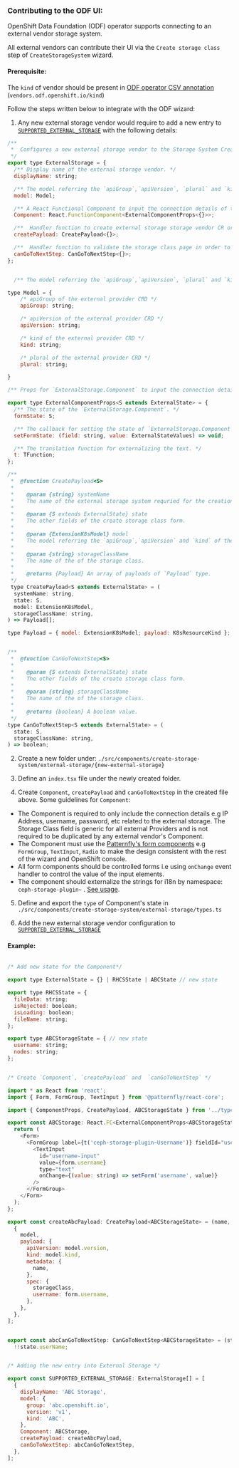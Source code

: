 ### Contributing to the ODF UI:


OpenShift Data Foundation (ODF) operator supports connecting to an external vendor storage system.

All external vendors can contribute their UI via the `Create storage class` step of `CreateStorageSystem` wizard.

#### Prerequisite:

The `kind` of vendor should be present in [ODF operator CSV annotation](https://github.com/red-hat-storage/odf-operator/blob/405c2af1266fa11b53441dc3d4a329d330c999f5/config/manifests/bases/odf-operator.clusterserviceversion.yaml#L15) (`vendors.odf.openshift.io/kind`)

Follow the steps written below to integrate with the ODF wizard:


1. Any new external storage vendor would require to add a new entry to  [`SUPPORTED_EXTERNAL_STORAGE`](https://github.com/openshift/console/blob/master/frontend/packages/ceph-storage-plugin/src/components/create-storage-system/external-storage/index.ts) with the following details:
```js
/**
 *  Configures a new external storage vendor to the Storage System Creation wizard.
 */
export type ExternalStorage = {
  /** Display name of the external storage vendor. */
  displayName: string;

  /** The model referring the `apiGroup`,`apiVersion`, `plural` and `kind` of the external storage vendor's CRD. */
  model: Model;

  /** A React Functional Component to input the connection details of the external storage vendor. */
  Component: React.FunctionComponent<ExternalComponentProps<{}>>;

  /**  Handler function to create external storage storage vendor CR or resources. */
  createPayload: CreatePayload<{}>;

  /**  Handler function to validate the storage class page in order to move to the next step of wizard */
  canGoToNextStep: CanGoToNextStep<{}>;
};

```

```js

  /** The model referring the `apiGroup`,`apiVersion`, `plural` and `kind` of the external storage vendor's CRD. */

type Model = {
    /* apiGroup of the external provider CRD */
    apiGroup: string;

    /* apiVersion of the external provider CRD */
    apiVersion: string;

    /* kind of the external provider CRD */
    kind: string;

    /* plural of the external provider CRD */
    plural: string;

}

/** Props for `ExternalStorage.Component` to input the connection details of the external storage vendor. */

export type ExternalComponentProps<S extends ExternalState> = {
  /** The state of the `ExternalStorage.Component`. */
  formState: S;

  /** The callback for setting the state of `ExternalStorage.Component` */
  setFormState: (field: string, value: ExternalStateValues) => void;

  /** The translation function for externalizing the text. */
  t: TFunction;
};

```

```js
/**
 *  @function CreatePayload<S>
 *
 *    @param {string} systemName
 *    The name of the external storage system requried for the creation of the external custom resource.
 *
 *    @param {S extends ExternalState} state
 *    The other fields of the create storage class form.
 *
 *    @param {ExtensionK8sModel} model
 *    The model referring the `apiGroup`,`apiVersion` and `kind` of the external storage vendor's CRD.
 *
 *    @param {string} storageClassName
 *    The name of the of the storage class.
 *
 *    @returns {Payload} An array of payloads of `Payload` type.
 */
 type CreatePayload<S extends ExternalState> = (
  systemName: string,
  state: S,
  model: ExtensionK8sModel,
  storageClassName: string,
) => Payload[];

type Payload = { model: ExtensionK8sModel; payload: K8sResourceKind };

```

```js 

/**
 *  @function CanGoToNextStep<S>
 *
 *    @param {S extends ExternalState} state
 *    The other fields of the create storage class form.
 *
 *    @param {string} storageClassName
 *    The name of the of the storage class.
 *
 *    @returns {boolean} A boolean value.
 */
type CanGoToNextStep<S extends ExternalState> = (
  state: S,
  storageClassName: string,
) => boolean;

```
     
2. Create a new folder under: `./src/components/create-storage-system/external-storage/{new-external-storage}`

3. Define an `index.tsx` file under the newly created folder. 

4. Create `Component`, `createPayload` and  `canGoToNextStep` in the created file above. Some guidelines for `Component`:

* The Component is required to only include the connection details e.g IP Address, username, password, etc related to the external storage. The Storage Class field is generic for all external Providers and is not required to be duplicated by any external vendor's Component.
* The Component must use the [Patternfly's form components](https://www.patternfly.org/v4/components/form) e.g `FormGroup`, `TextInput`, `Radio` to make the design consistent with the rest of the wizard and OpenShift console.
* All form components should be controlled forms i.e using `onChange` event handler to control the value of the input elements.
* The component should externalize the strings for i18n by namespace: `ceph-storage-plugin~`  . [See usage](https://github.com/openshift/console/blob/master/frontend/packages/ceph-storage-plugin/src/components/modals/block-pool-modal/create-block-pool-modal.tsx#L36).

5. Define and export the `type` of Component's state in `./src/components/create-storage-system/external-storage/types.ts`

6. Add the new external storage vendor configuration to [`SUPPORTED_EXTERNAL_STORAGE`](https://github.com/openshift/console/blob/master/frontend/packages/ceph-storage-plugin/src/components/create-storage-system/external-storage/index.ts)


#### Example:


```js

/* Add new state for the Component*/

export type ExternalState = {} | RHCSState | ABCState // new state  

export type RHCSState = {
  fileData: string;
  isRejected: boolean;
  isLoading: boolean;
  fileName: string;
};

export type ABCStorageState = { // new state
  username: string;
  nodes: string;
};
```


```js

/* Create `Component`, `createPayload` and  `canGoToNextStep` */

import * as React from 'react';
import { Form, FormGroup, TextInput } from '@patternfly/react-core';

import { ComponentProps, CreatePayload, ABCStorageState } from '../types';

export const ABCStorage: React.FC<ExternalComponentProps<ABCStorageState>> = ({ form, setForm, t }) => {
  return (
    <Form>
      <FormGroup label={t('ceph-storage-plugin~Username')} fieldId="username-input">
        <TextInput
          id="username-input"
          value={form.username}
          type="text"
          onChange={(value: string) => setForm('username', value)}
        />
      </FormGroup>
    </Form>
  );
};

export const createAbcPayload: CreatePayload<ABCStorageState> = (name, storageClass, form, model) => [
  {
    model,
    payload: {
      apiVersion: model.version,
      kind: model.kind,
      metadata: {
        name,
      },
      spec: {
        storageClass,
        username: form.username,
      },
    },
  },
];


export const abcCanGoToNextStep: CanGoToNextStep<ABCStorageState> = (state) =>
  !!state.userName;
```

```js

/* Adding the new entry into External Storage */

export const SUPPORTED_EXTERNAL_STORAGE: ExternalStorage[] = [
  {
    displayName: 'ABC Storage',
    model: {
      group: 'abc.openshift.io',
      version: 'v1',
      kind: 'ABC',
    },
    Component: ABCStorage,
    createPayload: createAbcPayload,
    canGoToNextStep: abcCanGoToNextStep,
  },
];
```
